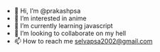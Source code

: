 - 👋 Hi, I’m @prakashpsa
- 👀 I’m interested in anime
- 🌱 I’m currently learning javascript
- 💞️ I’m looking to collaborate on my hell
- 📫 How to reach me selvapsa2002@gmail.com

<!---
prakashpsa/prakashpsa is a ✨ special ✨ repository because its `README.md` (this file) appears on your GitHub profile.
You can click the Preview link to take a look at your changes.
--->
